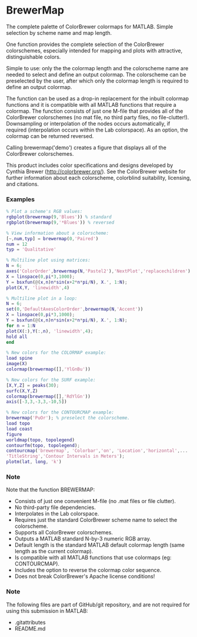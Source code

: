 BrewerMap
=========

The complete palette of ColorBrewer colormaps for MATLAB. Simple selection by scheme name and map length.


One function provides the complete selection of the ColorBrewer colorschemes, especially intended for mapping and plots with attractive, distinguishable colors.

Simple to use: only the the colormap length and the colorscheme name are needed to select and define an output colormap. The colorscheme can be preselected by the user, after which only the colormap length is required to define an output colormap.

The function can be used as a drop-in replacement for the inbuilt colormap functions and it is compatible with all MATLAB functions that require a colormap. The function consists of just one M-file that provides all of the ColorBrewer colorschemes (no mat file, no third party files, no file-clutter!). Downsampling or interpolation of the nodes occurs automatically, if required (interpolation occurs within the Lab colorspace). As an option, the colormap can be returned reversed.

Calling brewermap('demo') creates a figure that displays all of the ColorBrewer colorschemes.

This product includes color specifications and designs developed by Cynthia Brewer (http://colorbrewer.org/). See the ColorBrewer website for further information about each colorscheme, colorblind suitability, licensing, and citations.

### Examples ###

```matlab
% Plot a scheme's RGB values:
rgbplot(brewermap(9,'Blues')) % standard
rgbplot(brewermap(9,'*Blues')) % reversed

% View information about a colorscheme:
[~,num,typ] = brewermap(0,'Paired')
num = 12
typ = 'Qualitative'

% Multiline plot using matrices:
N = 6;
axes('ColorOrder',brewermap(N,'Pastel2'),'NextPlot','replacechildren')
X = linspace(0,pi*3,1000);
Y = bsxfun(@(x,n)n*sin(x+2*n*pi/N), X.', 1:N);
plot(X,Y, 'linewidth',4)

% Multiline plot in a loop:
N = 6;
set(0,'DefaultAxesColorOrder',brewermap(N,'Accent'))
X = linspace(0,pi*3,1000);
Y = bsxfun(@(x,n)n*sin(x+2*n*pi/N), X.', 1:N);
for n = 1:N
plot(X(:),Y(:,n), 'linewidth',4);
hold all
end

% New colors for the COLORMAP example:
load spine
image(X)
colormap(brewermap([],'YlGnBu'))

% New colors for the SURF example:
[X,Y,Z] = peaks(30);
surfc(X,Y,Z)
colormap(brewermap([],'RdYlGn'))
axis([-3,3,-3,3,-10,5])

% New colors for the CONTOURCMAP example:
brewermap('PuOr'); % preselect the colorscheme.
load topo
load coast
figure
worldmap(topo, topolegend)
contourfm(topo, topolegend);
contourcmap('brewermap', 'Colorbar','on', 'Location','horizontal',...
'TitleString','Contour Intervals in Meters');
plotm(lat, long, 'k')
```

### Note ###

Note that the function BREWERMAP:
* Consists of just one convenient M-file (no .mat files or file clutter).
* No third-party file dependencies.
* Interpolates in the Lab colorspace.
* Requires just the standard ColorBrewer scheme name to select the colorscheme.
* Supports all ColorBrewer colorschemes.
* Outputs a MATLAB standard N-by-3 numeric RGB array.
* Default length is the standard MATLAB default colormap length (same length as the current colormap).
* Is compatible with all MATLAB functions that use colormaps (eg: CONTOURCMAP).
* Includes the option to reverse the colormap color sequence.
* Does not break ColorBrewer's Apache license conditions!

### Note ###

The following files are part of GitHub/git repository, and are not required for using this submission in MATLAB:
* .gitattributes
* README.md
